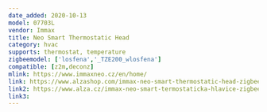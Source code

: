 ```yaml
---
date_added: 2020-10-13
model: 07703L
vendor: Immax
title: Neo Smart Thermostatic Head
category: hvac
supports: thermostat, temperature
zigbeemodel: ['losfena','_TZE200_wlosfena']
compatible: [z2m,deconz]
mlink: https://www.immaxneo.cz/en/home/
link: https://www.alzashop.com/immax-neo-smart-thermostatic-head-zigbee-30-d5837168.htm
link2: https://www.alza.cz/immax-neo-smart-termostaticka-hlavice-zigbee-3-0-d5837168.htm
link3: 
---
```

